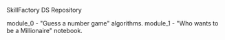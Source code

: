 SkillFactory DS Repository

module_0 - "Guess a number game" algorithms.
module_1 - "Who wants to be a Millionaire" notebook. 